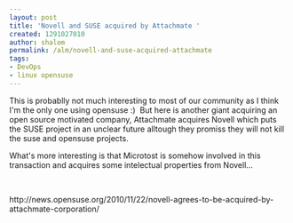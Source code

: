```yaml
---
layout: post
title: 'Novell and SUSE acquired by Attachmate '
created: 1291027010
author: shalom
permalink: /alm/novell-and-suse-acquired-attachmate
tags:
- DevOps
- linux opensuse
---
```

<p>This is probablly not much interesting to most of our community as I think I'm the only one using opensuse :)&nbsp; But here is another giant acquiring an open source motivated company, Attachmate acquires Novell which puts the SUSE project in an unclear future alltough they promiss they will not kill the suse and opensuse projects.</p>
<p>What's more interesting is that Microtost is somehow involved in this transaction and acquires some intelectual properties from Novell...</p>
<p>&nbsp;</p>
<p>http://news.opensuse.org/2010/11/22/novell-agrees-to-be-acquired-by-attachmate-corporation/</p>
<p>&nbsp;</p>
